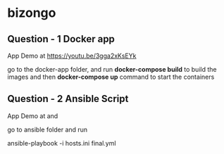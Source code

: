 # bizongo

## Question - 1 Docker app 

App Demo at https://youtu.be/3gga2xKsEYk

go to the docker-app folder, and run **docker-compose build** to build the images and then **docker-compose up** command to start the containers 


## Question - 2 Ansible Script 

App Demo at and 

go to ansible folder and run 

ansible-playbook -i hosts.ini final.yml
